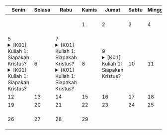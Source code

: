 | Senin | Selasa | Rabu | Kamis | Jumat | Sabtu | Minggu |
| --- | --- | --- | --- | --- | --- | --- |
|  <br><br><br> |  <br><br><br> |  <br><br><br> | 1 | 2 | 3 | 4 | 
| 5 <details><summary>[K01] Kuliah 1: Siapakah Kristus?</summary>Waktu: 13:00:00 - 15:00:00<br>Lokasi: TVST C</details> <details><summary>[K01] Kuliah 1: Siapakah Kristus?</summary>Waktu: 15:00:00 - 17:00:00<br>Lokasi: TVST C</details> | 6 | 7 <details><summary>[K01] Kuliah 1: Siapakah Kristus?</summary>Waktu: 07:00:00 - 09:00:00<br>Lokasi: TVST C</details> <details><summary>[K01] Kuliah 1: Siapakah Kristus?</summary>Waktu: 11:00:00 - 13:00:00<br>Lokasi: TVST C</details> | 8 | 9 <details><summary>[K01] Kuliah 1: Siapakah Kristus?</summary>Waktu: 07:00:00 - 09:00:00<br>Lokasi: TVST C</details> | 10 | 11 | 
| 12 | 13 | 14 | 15 | 16 | 17 | 18 | 
| 19 | 20 | 21 | 22 | 23 | 24 | 25 | 
| 26 | 27 | 28 | 29 |  <br><br><br> |  <br><br><br> |  <br><br><br> | 
